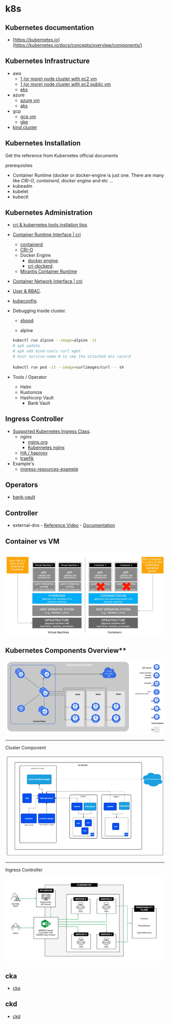 # k8s

## Kubernetes documentation

- [https://kubernetes.io](https://kubernetes.io/docs/concepts/overview/components/)


## Kubernetes Infrastructure
- aws
    - [1 (or more) node cluster with ec2 vm](./infrastructure/aws/ec2-vm/README.md)
    - [1 (or more) node cluster with ec2 public vm](./infrastructure/aws/ec2-public-vm/README.md)
    - [eks](./.docs/eks.md)
- azure
    - [azure vm]()
    - [aks]()
- gcp
    - [gcp vm]()
    - [gke]()
- [kind cluster](https://github.com/samitkumarpatel/kind-k8s-cluster/tree/main)

## Kubernetes Installation

Get the reference from Kubernetes official documents 

prerequisites
    
- Container Runtime (docker or docker-engine is just one. There are many like *CRI-O*, *containerd*, *docker engine* and etc ...
- kubeadm
- kubelet
- kubectl

## Kubernetes Administration
- [cri & kubernetes tools insllation tips](./.docs/kubernetes-1-31-installation.v2.md).
- [Container Runtime Interface | cri](https://kubernetes.io/docs/setup/production-environment/container-runtimes/)
    - [containerd](https://github.com/containerd/containerd/blob/main/docs/getting-started.md)
    - [CRI-O](https://cri-o.io/)
    - Docker Engine
        - [docker engine](https://docs.docker.com/engine/install/ubuntu/).
        - [cri-dockerd](https://mirantis.github.io/cri-dockerd/usage/install/).
    - [Mirantis Container Runtime]()
- [Container Network Interface | cni](https://github.com/containernetworking/cni)

- [User & RBAC](./.docs/README-user-rbac.md).
- [kubeconfig](./.docs/README-kube-config.md).
- Debugging Inside cluster.
    - [shopd](https://github.com/jpetazzo/shpod)
    
    - alpine
    ```sh
    kubectl run alpine --image=alpine -it
    # apk update
    # apk add bind-tools curl wget
    # host service-name # to see the attached dns record

    kubectl run pod -it --image=curlimages/curl -- sh
    ```
- Tools / Operator
  - Helm
  - Kustomize
  - Hashicorp Vault
      - Bank Vault     


## Ingress Controller

- [Supported Kubernetes Ingress Class](https://kubernetes.io/docs/concepts/services-networking/ingress-controllers/).
    - nginx
        - [nginx.org](./.docs/README-nginx-ingress.md)
        - [Kubernetes nginx](./.docs/README-nginx-ingress.md#nginx-ingress-controller-by-kubernetes)
    - [HA / haproxy]()
    - [traefik]()
- Example's
    - [ingress-resources-example](https://github.com/nginx/kubernetes-ingress/tree/main/examples/ingress-resources)

## Operators
- [bank-vault](https://bank-vaults.dev/)


## Controller
- external-dns
      - [Reference Video](https://www.youtube.com/watch?v=wLHegOz_aR4)
      - [Documentation](https://kubernetes-sigs.github.io/external-dns/v0.15.0/)

## Container vs VM
![container vs vm ](./.docs/vm-vs-docker.jpeg)

## Kubernetes Components Overview**

![cluster official](./.docs/cluster-components.svg)

---

Cluster Component

![cluster](./.docs/cluster.png)

---

Ingress Controller

![nginx.](./.docs/nginx-ingress.png)


## cka

- [cka](./.docs/README-cka.md)

## ckd

- [ckd](./.docs/README-ckd.md)
